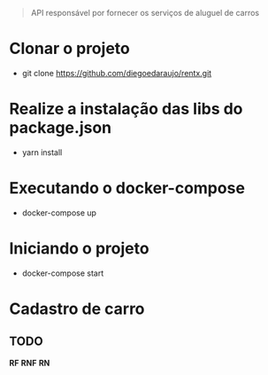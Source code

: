 > API responsável por fornecer os serviços de aluguel de carros

# Clonar o projeto
- git clone https://github.com/diegoedaraujo/rentx.git

# Realize a instalação das libs do package.json
- yarn install

# Executando o docker-compose
 - docker-compose up

# Iniciando o projeto
- docker-compose start

# Cadastro de carro
## TODO
**RF**
**RNF**
**RN**
